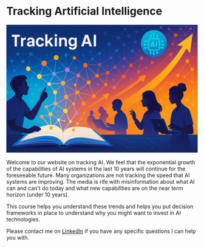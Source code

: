 # Tracking Artificial Intelligence
![](./img/cover.png)
<!--
Please generate a cover image for our new website on Tracking AI. 

Our goal is to make people aware that the exponential growth of AI capabilities will have a HUGE impact on education and knowledge management. Concept graphs with learning dependencies are key to building these intelligent textbooks.

Here is the welcome text:

Welcome to our website on tracking AI. We feel that the exponential growth of the capabilities of AI systems in the last 10 years will continue for the foreseeable future. Many organizations are not tracking the speed that AI systems are improving. The media is rife with misinformation about what AI can and can't do today and what new capabilities are on the near term horizon (under 10 years).

This course helps you understand these trends and helps you put decision frameworks in place to understand why you might want to invest in AI technologies.


-->

Welcome to our website on tracking AI.  We feel that the exponential growth of the capabilities of AI systems in the last 10 years will continue for the foreseeable future.  Many organizations are not tracking the speed that AI systems are improving.  The media is rife with misinformation about what AI can and can't do today and what new capabilities are on the near term horizon (under 10 years).

This course helps you understand these trends and helps you put decision frameworks in place
to understand why you might want to invest in AI technologies.

Please contact me on [LinkedIn](https://www.linkedin.com/in/danmccreary/) if you have any
specific questions I can help you with.

